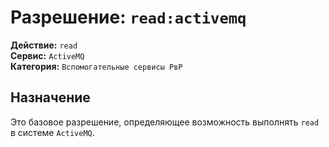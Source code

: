 # Разрешение: `read:activemq`

**Действие:** `read`  
**Сервис:** `ActiveMQ`  
**Категория:** `Вспомогательные сервисы РвР`

## Назначение
Это базовое разрешение, определяющее возможность выполнять `read` в системе `ActiveMQ`.
